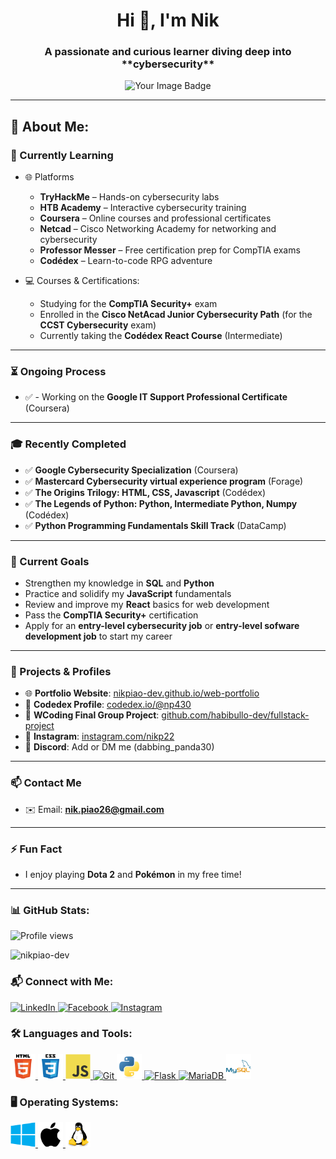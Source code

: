 <h1 align="center">Hi 👋, I'm Nik</h1>
<h3 align="center">A passionate and curious learner diving deep into **cybersecurity**</h3>

<p align="center">
   <img src="https://tryhackme-badges.s3.amazonaws.com/np430.png" alt="Your Image Badge" />
</p>

---

## 🚀 About Me:

### 📖 Currently Learning

- 🌐 Platforms
   - **TryHackMe** – Hands-on cybersecurity labs  
   - **HTB Academy** – Interactive cybersecurity training  
   - **Coursera** – Online courses and professional certificates  
   - **Netcad** – Cisco Networking Academy for networking and cybersecurity  
   - **Professor Messer** – Free certification prep for CompTIA exams  
   - **Codédex** – Learn-to-code RPG adventure  


- 💻 Courses & Certifications:  
  - Studying for the **CompTIA Security+** exam  
  - Enrolled in the **Cisco NetAcad Junior Cybersecurity Path** (for the **CCST Cybersecurity** exam)
  - Currently taking the **Codédex React Course** (Intermediate) 

---

### ⏳ Ongoing Process

   - ✅ - Working on the **Google IT Support Professional Certificate** (Coursera) 
   
---

### 🎓 Recently Completed

   - ✅ **Google Cybersecurity Specialization** (Coursera)
   - ✅ **Mastercard Cybersecurity virtual experience program** (Forage)
   - ✅ **The Origins Trilogy: HTML, CSS, Javascript** (Codédex)
   - ✅ **The Legends of Python: Python, Intermediate Python, Numpy** (Codédex)
   - ✅ **Python Programming Fundamentals Skill Track** (DataCamp)

---

### 🎯 Current Goals

   - Strengthen my knowledge in **SQL** and **Python**
   - Practice and solidify my **JavaScript** fundamentals
   - Review and improve my **React** basics for web development
   - Pass the **CompTIA Security+** certification  
   - Apply for an **entry-level cybersecurity job** or **entry-level sofware development job** to start my career 

---

### 💼 Projects & Profiles

   - 🌐 **Portfolio Website**: [nikpiao-dev.github.io/web-portfolio](https://nikpiao-dev.github.io/web-portfolio)
   - 🧠 **Codedex Profile**: [codedex.io/@np430](https://codedex.io/@np430)
   - 🤝 **WCoding Final Group Project**: [github.com/habibullo-dev/fullstack-project](https://github.com/habibullo-dev/fullstack-project)
   - 📸 **Instagram**: [instagram.com/nikp22](https://www.instagram.com/nikp22/)
   - 💬 **Discord**: Add or DM me (dabbing_panda30)

---

### 📫 Contact Me

   - ✉️ Email: **nik.piao26@gmail.com**

---

### ⚡ Fun Fact

   - I enjoy playing **Dota 2** and **Pokémon** in my free time!

---


### 📊 GitHub Stats: 
<p align="left">
  <img src="https://komarev.com/ghpvc/?username=nikpiao-dev&label=Profile%20views&color=0e75b6&style=flat" alt="Profile views" />
</p>
<p align="left">
  <img src="https://github-readme-stats.vercel.app/api/top-langs?username=nikpiao-dev&show_icons=true&locale=en&layout=compact" alt="nikpiao-dev" />
</p>

### 📬 Connect with Me:
<p align="left">
  <a href="https://linkedin.com/in/nikki-piao/" target="_blank">
    <img src="https://raw.githubusercontent.com/rahuldkjain/github-profile-readme-generator/master/src/images/icons/Social/linked-in-alt.svg" alt="LinkedIn" height="30" width="40" />
  </a>
  <a href="https://fb.com/nik.piao/" target="_blank">
    <img src="https://raw.githubusercontent.com/rahuldkjain/github-profile-readme-generator/master/src/images/icons/Social/facebook.svg" alt="Facebook" height="30" width="40" />
  </a>
  <a href="https://instagram.com/nikp22" target="_blank">
    <img src="https://raw.githubusercontent.com/rahuldkjain/github-profile-readme-generator/master/src/images/icons/Social/instagram.svg" alt="Instagram" height="30" width="40" />
  </a>
</p>

### 🛠️ Languages and Tools:
<p align="left">
  <a href="https://www.w3.org/html/" target="_blank" rel="noreferrer">
    <img src="https://raw.githubusercontent.com/devicons/devicon/master/icons/html5/html5-original-wordmark.svg" alt="HTML5" width="40" height="40"/>
  </a>
  <a href="https://www.w3schools.com/css/" target="_blank" rel="noreferrer">
    <img src="https://raw.githubusercontent.com/devicons/devicon/master/icons/css3/css3-original-wordmark.svg" alt="CSS3" width="40" height="40"/>
  </a>
  <a href="https://developer.mozilla.org/en-US/docs/Web/JavaScript" target="_blank" rel="noreferrer">
    <img src="https://raw.githubusercontent.com/devicons/devicon/master/icons/javascript/javascript-original.svg" alt="JavaScript" width="40" height="40"/>
  </a>
  <a href="https://git-scm.com/" target="_blank" rel="noreferrer">
    <img src="https://www.vectorlogo.zone/logos/git-scm/git-scm-icon.svg" alt="Git" width="40" height="40"/>
  </a>
  <a href="https://www.python.org" target="_blank" rel="noreferrer">
    <img src="https://raw.githubusercontent.com/devicons/devicon/master/icons/python/python-original.svg" alt="Python" width="40" height="40"/>
  </a>
  <a href="https://flask.palletsprojects.com/" target="_blank" rel="noreferrer">
    <img src="https://cdn.jsdelivr.net/npm/devicon@2.14.0/icons/flask/flask-original-wordmark.svg" alt="Flask" width="40" height="40"/>
  </a>
  <a href="https://mariadb.org/" target="_blank" rel="noreferrer">
    <img src="https://www.vectorlogo.zone/logos/mariadb/mariadb-icon.svg" alt="MariaDB" width="40" height="40"/>
  </a>
  <a href="https://www.mysql.com/" target="_blank" rel="noreferrer">
    <img src="https://raw.githubusercontent.com/devicons/devicon/master/icons/mysql/mysql-original-wordmark.svg" alt="MySQL" width="40" height="40"/>
  </a>
</p>

### 🖥️ Operating Systems:
<p align="left">
  <a href="https://www.microsoft.com/windows" target="_blank" rel="noreferrer">
    <img src="https://raw.githubusercontent.com/devicons/devicon/master/icons/windows8/windows8-original.svg" alt="Windows" width="40" height="40"/>
  </a>
  <a href="https://www.apple.com/macos" target="_blank" rel="noreferrer">
    <img src="https://raw.githubusercontent.com/devicons/devicon/master/icons/apple/apple-original.svg" alt="MacOS" width="40" height="40"/>
  </a>
  <a href="https://www.linux.org" target="_blank" rel="noreferrer">
    <img src="https://raw.githubusercontent.com/devicons/devicon/master/icons/linux/linux-original.svg" alt="Linux" width="40" height="40"/>
  </a>
</p>



